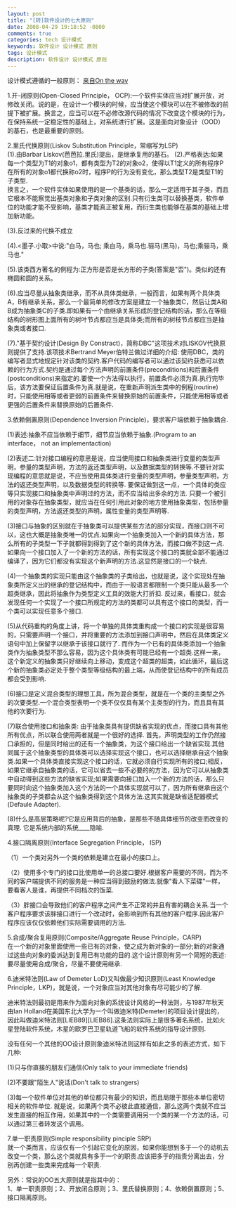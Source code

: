 ```yaml
---
layout: post
title: "[转]软件设计的七大原则"
date: 2008-04-29 19:18:52 -0800
comments: true
categories: tech 设计模式
keywords: 软件设计 设计模式 原则
tags: 设计模式
description: 软件设计 设计模式 原则
---
```

设计模式遵循的一般原则：
<a href="http://www.cnblogs.com/areliang/archive/2006/03/07/345111.html" target="_blank">来自On the way</a>

1.开-闭原则(Open-Closed Principle， OCP):一个软件实体应当对扩展开放，对修改关闭。说的是，在设计一个模块的时候，应当使这个模块可以在不被修改的前提下被扩展。换言之，应当可以在不必修改源代码的情况下改变这个模块的行为，在保持系统一定稳定性的基础上，对系统进行扩展。这是面向对象设计（OOD）的基石，也是最重要的原则。

2.里氏代换原则(Liskov Substitution Principle，常缩写为LSP)  <!--more-->  
(1).由Barbar Liskov(芭芭拉.里氏)提出，是继承复用的基石。
(2).严格表达:如果每一个类型为T1的对象o1，都有类型为T2的对象o2，使得以T1定义的所有程序P在所有的对象o1都代换称o2时，程序P的行为没有变化，那么类型T2是类型T1的子类型.  
换言之，一个软件实体如果使用的是一个基类的话，那么一定适用于其子类，而且它根本不能察觉出基类对象和子类对象的区别.只有衍生类可以替换基类，软件单位的功能才能不受影响，基类才能真正被复用，而衍生类也能够在基类的基础上增加新功能。

(3).反过来的代换不成立

(4).<墨子.小取>中说:"白马，马也; 乘白马，乘马也.骊马(黑马)，马也;乘骊马，乘马也."

(5).该类西方著名的例程为:正方形是否是长方形的子类(答案是"否")。类似的还有椭圆和圆的关系。

(6).应当尽量从抽象类继承，而不从具体类继承，一般而言，如果有两个具体类A，B有继承关系，那么一个最简单的修改方案是建立一个抽象类C，然后让类A和B成为抽象类C的子类.即如果有一个由继承关系形成的登记结构的话，那么在等级结构的树形图上面所有的树叶节点都应当是具体类;而所有的树枝节点都应当是抽象类或者接口.

(7)."基于契约设计(Design By Constract)，简称DBC"这项技术对LISKOV代换原则提供了支持.该项技术Bertrand Meyer伯特兰做过详细的介绍:
使用DBC，类的编写者显式地规定针对该类的契约.客户代码的编写者可以通过该契约获悉可以依赖的行为方式.契约是通过每个方法声明的前置条件(preconditions)和后置条件(postconditions)来指定的.要使一个方法得以执行，前置条件必须为真.执行完毕后，该方法要保证后置条件为真.就是说，在重新声明派生类中的例程(routine)时，只能使用相等或者更弱的前置条件来替换原始的前置条件，只能使用相等或者更强的后置条件来替换原始的后置条件.

3.依赖倒置原则(Dependence Inversion Principle)，要求客户端依赖于抽象耦合.

(1)表述:抽象不应当依赖于细节，细节应当依赖于抽象.(Program to an interface， not an implementaction)

(2)表述二:针对接口编程的意思是说，应当使用接口和抽象类进行变量的类型声明，参量的类型声明，方法的返还类型声明，以及数据类型的转换等.不要针对实现编程的意思就是说，不应当使用具体类进行变量的类型声明，参量类型声明，方法的返还类型声明，以及数据类型的转换等.
   要保证做到这一点，一个具体的类应等只实现接口和抽象类中声明过的方法，而不应当给出多余的方法.
   只要一个被引用的对象存在抽象类型，就应当在任何引用此对象的地方使用抽象类型，包括参量的类型声明，方法返还类型的声明，属性变量的类型声明等.

(3)接口与抽象的区别就在于抽象类可以提供某些方法的部分实现，而接口则不可以，这也大概是抽象类唯一的优点.如果向一个抽象类加入一个新的具体方法，那么所有的子类型一下子就都得到得到了这个新的具体方法，而接口做不到这一点.如果向一个接口加入了一个新的方法的话，所有实现这个接口的类就全部不能通过编译了，因为它们都没有实现这个新声明的方法.这显然是接口的一个缺点.

(4)一个抽象类的实现只能由这个抽象类的子类给出，也就是说，这个实现处在抽象类所定义出的继承的登记结构中，而由于一般语言都限制一个类只能从最多一个超类继承，因此将抽象作为类型定义工具的效能大打折扣.
   反过来，看接口，就会发现任何一个实现了一个接口所规定的方法的类都可以具有这个接口的类型，而一个类可以实现任意多个接口.

(5)从代码重构的角度上讲，将一个单独的具体类重构成一个接口的实现是很容易的，只需要声明一个接口，并将重要的方法添加到接口声明中，然后在具体类定义语句中加上保留字以继承于该接口就行了.
   而作为一个已有的具体类添加一个抽象类作为抽象类型不那么容易，因为这个具体类有可能已经有一个超类.这样一来，这个新定义的抽象类只好继续向上移动，变成这个超类的超类，如此循环，最后这个新的抽象类必定处于整个类型等级结构的最上端，从而使登记结构中的所有成员都会受到影响.

(6)接口是定义混合类型的理想工具，所为混合类型，就是在一个类的主类型之外的次要类型.一个混合类型表明一个类不仅仅具有某个主类型的行为，而且具有其他的次要行为.

(7)联合使用接口和抽象类:
   由于抽象类具有提供缺省实现的优点，而接口具有其他所有优点，所以联合使用两者就是一个很好的选择.
   首先，声明类型的工作仍然接口承担的，但是同时给出的还有一个抽象类，为这个接口给出一个缺省实现.其他同属于这个抽象类型的具体类可以选择实现这个接口，也可以选择继承自这个抽象类.如果一个具体类直接实现这个接口的话，它就必须自行实现所有的接口;相反，如果它继承自抽象类的话，它可以省去一些不必要的的方法，因为它可以从抽象类中自动得到这些方法的缺省实现;如果需要向接口加入一个新的方法的话，那么只要同时向这个抽象类加入这个方法的一个具体实现就可以了，因为所有继承自这个抽象类的子类都会从这个抽象类得到这个具体方法.这其实就是缺省适配器模式(Defaule Adapter).

(8)什么是高层策略呢?它是应用背后的抽象，是那些不随具体细节的改变而改变的真理. 它是系统内部的系统____隐喻.

4.接口隔离原则(Interface Segregation Principle， ISP)

（1）一个类对另外一个类的依赖是建立在最小的接口上。

（2）使用多个专门的接口比使用单一的总接口要好.根据客户需要的不同，而为不同的客户端提供不同的服务是一种应当得到鼓励的做法.就像"看人下菜碟"一样，要看客人是谁，再提供不同档次的饭菜.

（3）胖接口会导致他们的客户程序之间产生不正常的并且有害的耦合关系.当一个客户程序要求该胖接口进行一个改动时，会影响到所有其他的客户程序.因此客户程序应该仅仅依赖他们实际需要调用的方法.

5.合成/聚合复用原则(Composite/Aggregate Reuse Principle，CARP)  
在一个新的对象里面使用一些已有的对象，使之成为新对象的一部分;新的对象通过这些向对象的委派达到复用已有功能的目的.这个设计原则有另一个简短的表述:要尽量使用合成/聚合，尽量不要使用继承.

6.迪米特法则(Law of Demeter LoD)又叫做最少知识原则(Least Knowledge Principle，LKP)，就是说，一个对象应当对其他对象有尽可能少的了解.

迪米特法则最初是用来作为面向对象的系统设计风格的一种法则，与1987年秋天由Ian Holland在美国东北大学为一个叫做迪米特(Demeter)的项目设计提出的，因此叫做迪米特法则[LIEB89][LIEB86].这条法则实际上是很多著名系统，比如火星登陆软件系统，木星的欧罗巴卫星轨道飞船的软件系统的指导设计原则.

没有任何一个其他的OO设计原则象迪米特法则这样有如此之多的表述方式，如下几种:

(1)只与你直接的朋友们通信(Only talk to your immediate friends)

(2)不要跟"陌生人"说话(Don't talk to strangers)

(3)每一个软件单位对其他的单位都只有最少的知识，而且局限于那些本单位密切相关的软件单位.
就是说，如果两个类不必彼此直接通信，那么这两个类就不应当发生直接的相互作用，如果其中的一个类需要调用另一个类的某一个方法的话，可以通过第三者转发这个调用。

7.单一职责原则(Simple responsibility pinciple SRP)  
就一个类而言，应该仅有一个引起它变化的原因，如果你能想到多于一个的动机去改变一个类，那么这个类就具有多于一个的职责.应该把多于的指责分离出去，分别再创建一些类来完成每一个职责.

另外：常说的OO五大原则就是指其中的：  
1、单一职责原则；2、开放闭合原则；3、里氏替换原则；4、依赖倒置原则；5、接口隔离原则。
